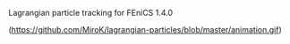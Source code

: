 Lagrangian particle tracking for FEniCS 1.4.0

(https://github.com/MiroK/lagrangian-particles/blob/master/animation.gif)
